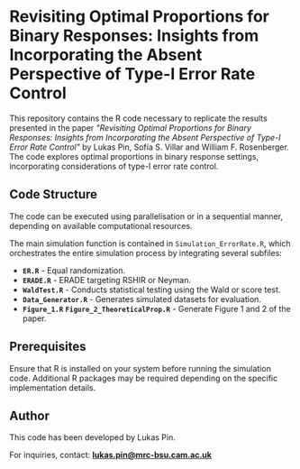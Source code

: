 # Revisiting Optimal Proportions for Binary Responses: Insights from Incorporating the Absent Perspective of Type-I Error Rate Control

This repository contains the R code necessary to replicate the results presented in the paper *"Revisiting Optimal Proportions for Binary Responses: Insights from Incorporating the Absent Perspective of Type-I Error Rate Control"* by Lukas Pin, Sofía S. Villar and William F. Rosenberger. The code explores optimal proportions in binary response settings, incorporating considerations of type-I error rate control.

## Code Structure

The code can be executed using parallelisation or in a sequential manner, depending on available computational resources.

The main simulation function is contained in `Simulation_ErrorRate.R`, which orchestrates the entire simulation process by integrating several subfiles:

- **`ER.R`** - Equal randomization.
- **`ERADE.R`** - ERADE targeting RSHIR or Neyman.
- **`WaldTest.R`** - Conducts statistical testing using the Wald or score test.
- **`Data_Generator.R`** - Generates simulated datasets for evaluation.
- **`Figure_1.R`** **`Figure_2_TheoreticalProp.R`** - Generate Figure 1 and 2 of the paper. 


## Prerequisites

Ensure that R is installed on your system before running the simulation code. Additional R packages may be required depending on the specific implementation details.

## Author

This code has been developed by Lukas Pin.

For inquiries, contact: **lukas.pin@mrc-bsu.cam.ac.uk**

